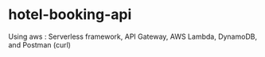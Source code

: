 # hotel-booking-api
Using aws : Serverless framework, API Gateway, AWS Lambda, DynamoDB, and Postman (curl)
